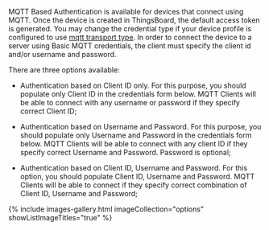 
MQTT Based Authentication is available for devices that connect using MQTT. Once the device is created in ThingsBoard, the default access token is generated. 
You may change the credential type if your device profile is configured to use [mqtt transport type](/docs/{{docsPrefix}}user-guide/device-profiles/#transport-configuration).
In order to connect the device to a server using Basic MQTT credentials, the client must specify the client id and/or username and password. 

There are three options available:

* Authentication based on Client ID only. For this purpose, you should populate only Client ID in the credentials form below. 
MQTT Clients will be able to connect with any username or password if they specify correct Client ID;

* Authentication based on Username and Password. For this purpose, you should populate only Username and Password in the credentials form below. 
MQTT Clients will be able to connect with any client ID if they specify correct Username and Password. Password is optional;

* Authentication based on Client ID, Username and Password. For this option, you should populate Client ID, Username and Password.
MQTT Clients will be able to connect if they specify correct combination of Client ID, Username and Password; 

{% include images-gallery.html imageCollection="options" showListImageTitles="true" %}